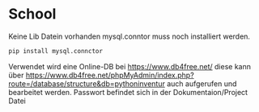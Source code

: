 # School

Keine Lib Datein vorhanden mysql.conntor muss noch installiert werden.

```cmd
pip install mysql.connctor
```

Verwendet wird eine Online-DB bei https://www.db4free.net/ diese kann über https://www.db4free.net/phpMyAdmin/index.php?route=/database/structure&db=pythoninventur auch aufgerufen und bearbeitet werden. Passwort befindet sich in der Dokumentaion/Project Datei
